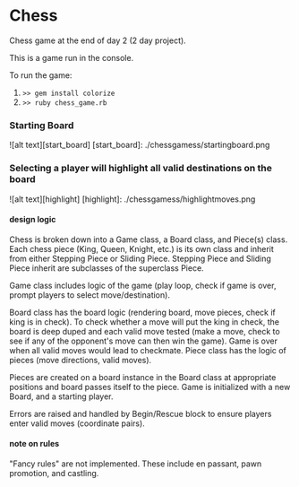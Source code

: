 # Chess

Chess game at the end of day 2 (2 day project).

This is a game run in the console.

To run the game:

1. `>> gem install colorize`
2. `>> ruby chess_game.rb`

### Starting Board
![alt text][start_board]
[start_board]: ./chessgamess/startingboard.png


### Selecting a player will highlight all valid destinations on the board
![alt text][highlight]
[highlight]: ./chessgamess/highlightmoves.png

#### design logic

Chess is broken down into a Game class, a Board class, and Piece(s) class. Each chess piece (King, Queen, Knight, etc.) is its own class
and inherit from either Stepping Piece or Sliding Piece. Stepping Piece and Sliding Piece
inherit are subclasses of the superclass Piece.

Game class includes logic of the game (play loop, check if game is over, prompt players to select move/destination).

Board class has the board logic (rendering board, move pieces, check if king is in check).
To check whether a move will put the king in check, the board is deep duped and each
valid move tested (make a move, check to see if any of the opponent's move can then win the game). Game is over when all valid moves would lead to checkmate.
Piece class has the logic of pieces (move directions, valid moves).

Pieces are created on a board instance in the Board class at appropriate positions and board passes itself to the piece. Game is initialized with a new Board, and a starting player.

Errors are raised and handled by Begin/Rescue block to ensure players enter valid moves (coordinate pairs).

#### note on rules

"Fancy rules" are not implemented. These include en passant, pawn promotion, and castling.

